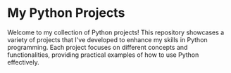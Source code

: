 # My Python Projects

Welcome to my collection of Python projects!
This repository showcases a variety of projects that I've developed to enhance my skills in Python programming.
Each project focuses on different concepts and functionalities, providing practical examples of how to use Python effectively.
